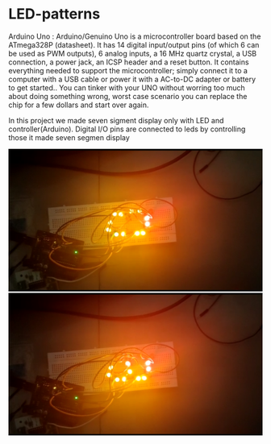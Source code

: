 # LED-patterns

Arduino Uno : Arduino/Genuino Uno is a microcontroller board based on the ATmega328P (datasheet). It has 14 digital input/output pins (of which 6 can be used as PWM outputs), 6 analog inputs, a 16 MHz quartz crystal, a USB connection, a power jack, an ICSP header and a reset button. It contains everything needed to support the microcontroller; simply connect it to a computer with a USB cable or power it with a AC-to-DC adapter or battery to get started.. You can tinker with your UNO without worring too much about doing something wrong, worst case scenario you can replace the chip for a few dollars and start over again.


In this project we made seven sigment display only with LED and controller(Arduino). Digital I/O pins are connected to leds by controlling those it made seven segmen display

![Alt Text](pic1.png)
![Alt Text](pic2.png)


